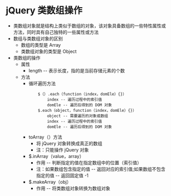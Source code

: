 # jQuery 类数组操作
- 类数组对象就是结构上类似于数组的对象，该对象具备数组的一些特性属性或方法，同时具有自己独特的一些属性或方法
- 数组与类数组对象的区别
	- 数组的类型是 Array
	- 类数组对象的类型是 Object
- 类数组的操作
	- 属性
		-  length -- 表示长度，指的是当前存储元素的个数
	- 方法
		- 循环遍历方法
			```
				$（）.each（function（index，domEle）{}）
					index -- 遍历过程中的索引值
					domEle -- 遍历后得到的 DOM 对象
				$.each（object，function（index，domEle）{}）
					object -- 需要遍历的对象或数组
					index -- 遍历过程中的索引值
					domEle -- 遍历后得到的 DOM 对象
			```
		- toArray（）方法
	        - 将 jQuery 对象转换成真正的数组
            - 注：只能操作 jQuery 对象
        - $.inArray（value，array）
	        - 作用 -- 判断指定的值在指定数组中的位置（索引值）
			- 注：如果数组包含指定的值 -- 返回对应的索引值;如果数组不包含指定的值 -- 返回固定值 -1
		- $.makeArray（obj）
			- 作用 -- 将类数组对象转换为数组对象